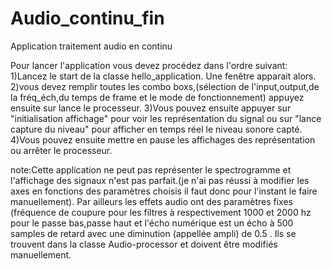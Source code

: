 # Audio_continu_fin
Application traitement audio en continu

Pour lancer l'application vous devez procédez dans l'ordre suivant:
1)Lancez le start de la classe hello_application. Une fenêtre apparait alors.
2)vous devez remplir toutes les combo boxs,(sélection de l'input,output,de la fréq_éch,du temps de frame et le mode de fonctionnement) appuyez ensuite sur lance le processeur.
3)Vous pouvez ensuite appuyer sur "initialisation affichage" pour voir les représentation du signal ou sur "lance capture du niveau" pour afficher en temps réel le niveau sonore capté.
4)Vous pouvez ensuite mettre en pause les affichages des représentation ou arrêter le processeur.

note:Cette application ne peut pas représenter le spectrogramme et l'affichage des signaux n'est pas parfait.(je n'ai pas réussi à modifier les axes en fonctions des paramètres choisis il faut donc pour l'instant le faire manuellement).
Par ailleurs les effets audio ont des paramètres fixes (fréquence de coupure pour les filtres à respectivement 1000 et 2000 hz pour le passe bas,passe haut et l'écho numérique est un écho à 500 samples de retard avec une diminution (appellée ampli) de 0.5 . Ils se trouvent dans la classe Audio-processor et doivent être modifiés manuellement.

